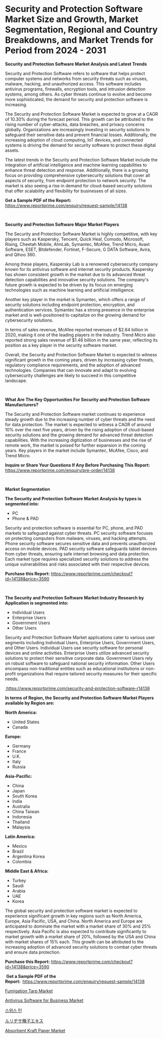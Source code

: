 <p><h1>Security and Protection Software Market Size and Growth, Market Segmentation, Regional and Country Breakdowns, and Market Trends for Period from 2024 -  2031</h1></p><p><strong>Security and Protection Software Market Analysis and Latest Trends</strong></p>
<p><p>Security and Protection Software refers to software that helps protect computer systems and networks from security threats such as viruses, malware, hacking, and unauthorized access. This software includes antivirus programs, firewalls, encryption tools, and intrusion detection systems, among others. As cyber threats continue to evolve and become more sophisticated, the demand for security and protection software is increasing.</p><p>The Security and Protection Software Market is expected to grow at a CAGR of 10.30% during the forecast period. This growth can be attributed to the rising number of cyber-attacks, data breaches, and privacy concerns globally. Organizations are increasingly investing in security solutions to safeguard their sensitive data and prevent financial losses. Additionally, the increasing adoption of cloud computing, IoT devices, and connected systems is driving the demand for security software to protect these digital assets.</p><p>The latest trends in the Security and Protection Software Market include the integration of artificial intelligence and machine learning capabilities to enhance threat detection and response. Additionally, there is a growing focus on providing comprehensive cybersecurity solutions that cover all aspects of security, from endpoint protection to network security. The market is also seeing a rise in demand for cloud-based security solutions that offer scalability and flexibility for businesses of all sizes.</p></p>
<p><strong>Get a Sample PDF of the Report:&nbsp;</strong> <a href="https://www.reportprime.com/enquiry/request-sample/14138">https://www.reportprime.com/enquiry/request-sample/14138</a></p>
<p>&nbsp;</p>
<p><strong>Security and Protection Software Major Market Players</strong></p>
<p><p>The Security and Protection Software Market is highly competitive, with key players such as Kaspersky, Tencent, Quick Heal, Comodo, Microsoft, Rising, Cheetah Mobile, AhnLab, Symantec, McAfee, Trend Micro, Avast Software, ESET, Bitdefender, Fortinet, F-Secure, G DATA Software, Avira, and Qihoo 360.</p><p>Among these players, Kaspersky Lab is a renowned cybersecurity company known for its antivirus software and internet security products. Kaspersky has shown consistent growth in the market due to its advanced threat detection capabilities and innovative security solutions. The company's future growth is expected to be driven by its focus on emerging technologies such as machine learning and artificial intelligence.</p><p>Another key player in the market is Symantec, which offers a range of security solutions including endpoint protection, encryption, and authentication services. Symantec has a strong presence in the enterprise market and is well-positioned to capitalize on the growing demand for cybersecurity solutions.</p><p>In terms of sales revenue, McAfee reported revenues of $2.64 billion in 2020, making it one of the leading players in the industry. Trend Micro also reported strong sales revenue of $1.46 billion in the same year, reflecting its position as a key player in the security software market.</p><p>Overall, the Security and Protection Software Market is expected to witness significant growth in the coming years, driven by increasing cyber threats, regulatory compliance requirements, and the adoption of advanced technologies. Companies that can innovate and adapt to evolving cybersecurity challenges are likely to succeed in this competitive landscape.</p></p>
<p>&nbsp;</p>
<p><strong>What Are The Key Opportunities For Security and Protection Software Manufacturers?</strong></p>
<p><p>The Security and Protection Software market continues to experience steady growth due to the increasing number of cyber threats and the need for data protection. The market is expected to witness a CAGR of around 10% over the next five years, driven by the rising adoption of cloud-based security solutions and the growing demand for advanced threat detection capabilities. With the increasing digitization of businesses and the rise of remote work, the market is poised for further expansion in the coming years. Key players in the market include Symantec, McAfee, Cisco, and Trend Micro.</p></p>
<p><strong>Inquire or Share Your Questions If Any Before Purchasing This Report:</strong> <a href="https://www.reportprime.com/enquiry/pre-order/14138">https://www.reportprime.com/enquiry/pre-order/14138</a></p>
<p>&nbsp;</p>
<p><strong>Market Segmentation</strong></p>
<p><strong>The Security and Protection Software Market Analysis by types is segmented into:</strong></p>
<p><ul><li>PC</li><li>Phone & PAD</li></ul></p>
<p><p>Security and protection software is essential for PC, phone, and PAD markets to safeguard against cyber threats. PC security software focuses on protecting computers from malware, viruses, and hacking attempts. Phone security software secures sensitive data and prevents unauthorized access on mobile devices. PAD security software safeguards tablet devices from cyber threats, ensuring safe internet browsing and data protection. Each market type requires specialized security solutions to address the unique vulnerabilities and risks associated with their respective devices.</p></p>
<p><strong>Purchase this Report:&nbsp;</strong><a href="https://www.reportprime.com/checkout?id=14138&price=3590">https://www.reportprime.com/checkout?id=14138&price=3590</a></p>
<p>&nbsp;</p>
<p><strong>The Security and Protection Software Market Industry Research by Application is segmented into:</strong></p>
<p><ul><li>Individual Users</li><li>Enterprise Users</li><li>Government Users</li><li>Other Users</li></ul></p>
<p><p>Security and Protection Software Market applications cater to various user segments including Individual Users, Enterprise Users, Government Users, and Other Users. Individual Users use security software for personal devices and online activities. Enterprise Users utilize advanced security solutions to protect their sensitive corporate data. Government Users rely on robust software to safeguard national security information. Other Users encompass non-traditional entities such as educational institutions or non-profit organizations that require tailored security measures for their specific needs.</p></p>
<p><a href="https://www.reportprime.com/security-and-protection-software-r14138">&nbsp;https://www.reportprime.com/security-and-protection-software-r14138</a></p>
<p><strong>In terms of Region, the Security and Protection Software Market Players available by Region are:</strong></p>
<p>
    <p> <strong> North America: </strong>
        <ul>
            <li>United States</li>
            <li>Canada</li>
        </ul>
        </p> 
    <p> <strong> Europe: </strong>
        <ul>
            <li>Germany</li>
            <li>France</li>
            <li>U.K.</li>
            <li>Italy</li>
            <li>Russia</li>
        </ul>
        </p> 
    <p> <strong> Asia-Pacific: </strong>
        <ul>
            <li>China</li>
            <li>Japan</li>
            <li>South Korea</li>
            <li>India</li>
            <li>Australia</li>
            <li>China Taiwan</li>
            <li>Indonesia</li>
            <li>Thailand</li>
            <li>Malaysia</li>
        </ul>
        </p> 
    <p> <strong> Latin America: </strong>
        <ul>
            <li>Mexico</li>
            <li>Brazil</li>
            <li>Argentina Korea</li>
            <li>Colombia</li>
        </ul>
        </p> 
    <p> <strong> Middle East & Africa: </strong>
        <ul>
            <li>Turkey</li>
            <li>Saudi</li>
            <li>Arabia</li>
            <li>UAE</li>
            <li>Korea</li>
        </ul>
    </p>
    </p>
<p><p>The global security and protection software market is expected to experience significant growth in key regions such as North America, Europe, Asia Pacific, USA, and China. North America and Europe are anticipated to dominate the market with a market share of 30% and 25% respectively. Asia Pacific is also expected to contribute significantly to market growth with a market share of 20%, followed by the USA and China with market shares of 15% each. This growth can be attributed to the increasing adoption of advanced security solutions to combat cyber threats and ensure data protection.</p></p>
<p><strong>Purchase this Report: </strong><a href="https://www.reportprime.com/checkout?id=14138&price=3590">https://www.reportprime.com/checkout?id=14138&price=3590</a></p>
<p>&nbsp;<strong>Get a Sample PDF of the Report:&nbsp;&nbsp;</strong><a href="https://www.reportprime.com/enquiry/request-sample/14138">https://www.reportprime.com/enquiry/request-sample/14138</a></p>
<p><strong></strong></p>
<p><p><a href="https://issuu.com/reportprime-2/docs/fumigation-tarp-market-size-2030.pptx">Fumigation Tarp Market</a></p><p><a href="https://github.com/zjyglelu/Market-Research-Report-List-2/blob/main/antivirus-software-for-business-market.md">Antivirus Software for Business Market</a></p><p><a href="https://github.com/TrevorKruvalis5678/Market-Research-Report-List-1/blob/main/479148022976.md">스위스 턴</a></p><p><a href="https://github.com/vtbvgl20191192/Market-Research-Report-List-1/blob/main/516331925107.md">ルリヂサ種子エキス</a></p><p><a href="https://issuu.com/reportprime-2/docs/absorbent-kraft-paper-market-size-2030.pptx">Absorbent Kraft Paper Market</a></p></p>